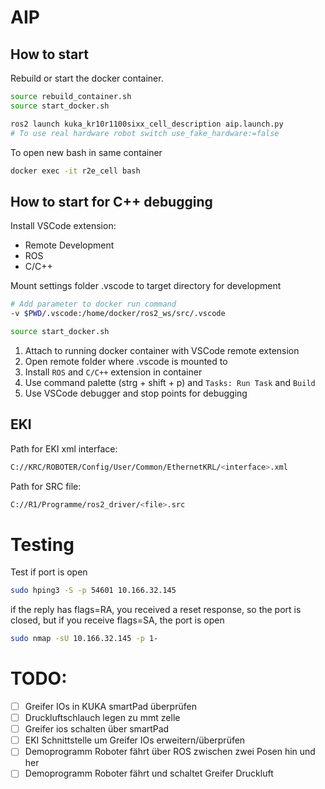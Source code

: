 # AIP

## How to start
Rebuild or start the docker container.
```bash
source rebuild_container.sh
source start_docker.sh
```

```bash
ros2 launch kuka_kr10r1100sixx_cell_description aip.launch.py
# To use real hardware robot switch use_fake_hardware:=false
```

To open new bash in same container
```bash
docker exec -it r2e_cell bash
```

## How to start for C++ debugging

Install VSCode extension:
- Remote Development
- ROS
- C/C++

Mount settings folder .vscode to target directory for development
```bash
# Add parameter to docker run command
-v $PWD/.vscode:/home/docker/ros2_ws/src/.vscode
```

```bash
source start_docker.sh
```

1. Attach to running docker container with VSCode remote extension
2. Open remote folder where .vscode is mounted to
3. Install `ROS` and `C/C++` extension in container
4. Use command palette (strg + shift + p) and `Tasks: Run Task` and `Build`
5. Use VSCode debugger and stop points for debugging

## EKI

Path for EKI xml interface:
```bash
C://KRC/ROBOTER/Config/User/Common/EthernetKRL/<interface>.xml
```
Path for SRC file:
```bash
C://R1/Programme/ros2_driver/<file>.src
```

# Testing

Test if port is open
```bash
sudo hping3 -S -p 54601 10.166.32.145
```
if the reply has flags=RA, you received a reset response, so the port is closed, but if you receive flags=SA, the port is open

```bash
sudo nmap -sU 10.166.32.145 -p 1-
```

# TODO:

- [ ] Greifer IOs in KUKA smartPad überprüfen
- [ ] Druckluftschlauch legen zu mmt zelle
- [ ] Greifer ios schalten über smartPad
- [ ] EKI Schnittstelle um Greifer IOs erweitern/überprüfen
- [ ] Demoprogramm Roboter fährt über ROS zwischen zwei Posen hin und her
- [ ] Demoprogramm Roboter fährt und schaltet Greifer Druckluft                           

